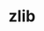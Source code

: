 ---
title: "zlib"
layout: cache
categories: [package, develop-2024-01-28]
meta: {"versions": ["1.3"], "compilers": ["cce@=15.0.1", "gcc@=10.3.0", "gcc@=11.4.0"], "oss": ["rhel8", "sle_hpc15", "ubuntu20.04", "ubuntu22.04"], "platforms": ["linux"], "targets": ["neoverse_v1", "neoverse_v2", "x86_64_v4", "zen4"], "stacks": ["e4s-cray-rhel", "e4s-cray-sles", "e4s-neoverse-v2", "e4s-neoverse_v1", "root"], "num_specs": 4, "num_specs_by_stack": {"root": 4, "e4s-cray-rhel": 1, "e4s-cray-sles": 1, "e4s-neoverse_v1": 1, "e4s-neoverse-v2": 1}}
spec_details: [{"hash": "osgc3e3ex7xfyv4saxx47325zd6vyqxz", "compiler": "cce@=15.0.1", "versions": ["1.3"], "os": "rhel8", "platform": "linux", "target": "zen4", "variants": ["build_system=makefile", "+optimize", "+pic", "+shared"], "stacks": ["root", "e4s-cray-rhel"], "size": "-", "tarball": "https://binaries.spack.io/develop-2024-01-28/build_cache/linux-rhel8-zen4/cce-15.0.1/zlib-1.3/linux-rhel8-zen4-cce-15.0.1-zlib-1.3-osgc3e3ex7xfyv4saxx47325zd6vyqxz.spack"}, {"hash": "5eisrkqmbtur4vawxoupi46ud3kkzeq4", "compiler": "gcc@=10.3.0", "versions": ["1.3"], "os": "sle_hpc15", "platform": "linux", "target": "x86_64_v4", "variants": ["build_system=makefile", "+optimize", "+pic", "+shared"], "stacks": ["e4s-cray-sles", "root"], "size": "-", "tarball": "https://binaries.spack.io/develop-2024-01-28/build_cache/linux-sle_hpc15-x86_64_v4/gcc-10.3.0/zlib-1.3/linux-sle_hpc15-x86_64_v4-gcc-10.3.0-zlib-1.3-5eisrkqmbtur4vawxoupi46ud3kkzeq4.spack"}, {"hash": "qmmdarzbxaefqq5w6yg674hk3jx7pblg", "compiler": "gcc@=11.4.0", "versions": ["1.3"], "os": "ubuntu20.04", "platform": "linux", "target": "neoverse_v1", "variants": ["build_system=makefile", "+optimize", "+pic", "+shared"], "stacks": ["root", "e4s-neoverse_v1"], "size": "-", "tarball": "https://binaries.spack.io/develop-2024-01-28/build_cache/linux-ubuntu20.04-neoverse_v1/gcc-11.4.0/zlib-1.3/linux-ubuntu20.04-neoverse_v1-gcc-11.4.0-zlib-1.3-qmmdarzbxaefqq5w6yg674hk3jx7pblg.spack"}, {"hash": "zycam3nbt5baaot3kgx7kwmjpwyebmbg", "compiler": "gcc@=11.4.0", "versions": ["1.3"], "os": "ubuntu22.04", "platform": "linux", "target": "neoverse_v2", "variants": ["build_system=makefile", "+optimize", "+pic", "+shared"], "stacks": ["e4s-neoverse-v2", "root"], "size": "-", "tarball": "https://binaries.spack.io/develop-2024-01-28/build_cache/linux-ubuntu22.04-neoverse_v2/gcc-11.4.0/zlib-1.3/linux-ubuntu22.04-neoverse_v2-gcc-11.4.0-zlib-1.3-zycam3nbt5baaot3kgx7kwmjpwyebmbg.spack"}]
---